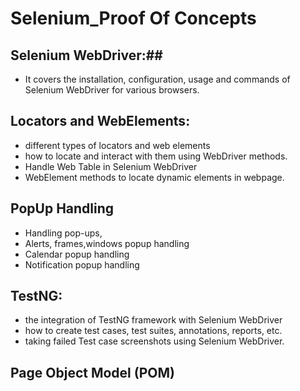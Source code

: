 # Selenium_Proof Of Concepts

## Selenium WebDriver:##
- It covers the installation, configuration, usage and commands of Selenium WebDriver for various browsers.

## Locators and WebElements:
- different types of locators and web elements
- how to locate and interact with them using WebDriver methods.
- Handle Web Table in Selenium WebDriver
- WebElement methods to locate dynamic elements in webpage.

## PopUp Handling
- Handling pop-ups,
- Alerts, frames,windows popup handling
- Calendar popup handling
- Notification popup handling
  
## TestNG: 
- the integration of TestNG framework with Selenium WebDriver
- how to create test cases, test suites, annotations, reports, etc.
- taking failed Test case screenshots using Selenium WebDriver.

## Page Object Model (POM)
